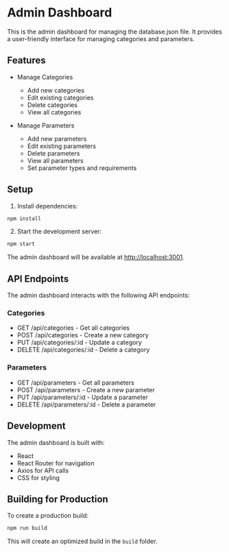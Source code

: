 # Admin Dashboard

This is the admin dashboard for managing the database.json file. It provides a user-friendly interface for managing categories and parameters.

## Features

- Manage Categories
  - Add new categories
  - Edit existing categories
  - Delete categories
  - View all categories

- Manage Parameters
  - Add new parameters
  - Edit existing parameters
  - Delete parameters
  - View all parameters
  - Set parameter types and requirements

## Setup

1. Install dependencies:
```bash
npm install
```

2. Start the development server:
```bash
npm start
```

The admin dashboard will be available at [http://localhost:3001](http://localhost:3001).

## API Endpoints

The admin dashboard interacts with the following API endpoints:

### Categories
- GET /api/categories - Get all categories
- POST /api/categories - Create a new category
- PUT /api/categories/:id - Update a category
- DELETE /api/categories/:id - Delete a category

### Parameters
- GET /api/parameters - Get all parameters
- POST /api/parameters - Create a new parameter
- PUT /api/parameters/:id - Update a parameter
- DELETE /api/parameters/:id - Delete a parameter

## Development

The admin dashboard is built with:
- React
- React Router for navigation
- Axios for API calls
- CSS for styling

## Building for Production

To create a production build:

```bash
npm run build
```

This will create an optimized build in the `build` folder. 